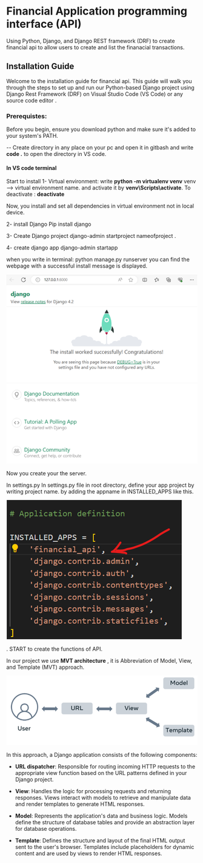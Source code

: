 # Financial Application programming interface (API)
Using Python, Django, and Django REST framework (DRF) to create financial api to allow users to create and list the finanacial transactions. 

## Installation Guide 
Welcome to the installation guide for financial api. This guide will walk you through the steps to set up and run our Python-based Django project using Django Rest Framework (DRF) on Visual Studio Code (VS Code) or any source code editor .

### Prerequistes:
Before you begin, ensure you download python and make sure it's added to your system's PATH.

-- Create directory in any place on your pc and open it in gitbash and write **code .** to open the directory in VS code.

#### In VS code terminal 
Start to install 
1- Virtual environment:
write **python -m virtualenv venv** venv --> virtual environment name.
and activate it by **venv\Scripts\activate**.
To deactivate :
**deactivate**

Now, you install and set all dependencies in virtual environment not in local device.

2- install Django 
Pip install django

3- Create Django project
django-admin startproject nameofproject .
 
4- create django app
  django-admin startapp <nameofapp>

when you write in terminal:
python manage.py runserver 
you can find the webpage with a successful install message is displayed.

<img src="1- runserver.png">


Now you create your the server.

In settings.py In settings.py file in root directory, define your app project by writing project name.
by adding the appname in INSTALLED_APPS 
like this.


<img src="2- app configuration in settings.py file.png">


.
START to create the functions of API.

In our project we use **MVT architecture** , it is Abbreviation of Model, View, and Template (MVT) approach.


<img src="3- MVT architecture .png">


In this approach, a Django application consists of the following components:

- **URL dispatcher**: Responsible for routing incoming HTTP requests to the appropriate view function based on the URL patterns defined in your Django project.

- **View**: Handles the logic for processing requests and returning responses. Views interact with models to retrieve and manipulate data and render templates to generate HTML responses.

- **Model**: Represents the application's data and business logic. Models define the structure of database tables and provide an abstraction layer for database operations.

- **Template**: Defines the structure and layout of the final HTML output sent to the user's browser. Templates include placeholders for dynamic content and are used by views to render HTML responses.



